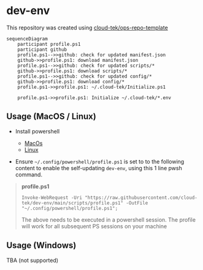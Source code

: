 # dev-env

This repository was created using [cloud-tek/ops-repo-template](https://github.com/cloud-tek/ops-repo-template)

```mermaid
sequenceDiagram
    participant profile.ps1
    participant github
    profile.ps1-->>github: check for updated manifest.json
    github->>profile.ps1: download manifest.json
    profile.ps1-->>github: check for updated scripts/*
    github->>profile.ps1: download scripts/*
    profile.ps1-->>github: check for updated config/*
    github->>profile.ps1: download config/*
    profile.ps1->>profile.ps1: ~/.cloud-tek/Initialize.ps1

    profile.ps1->>profile.ps1: Initialize ~/.cloud-tek/*.env
```

## Usage (MacOS / Linux)

- Install powershell
    - [MacOs](https://learn.microsoft.com/en-us/powershell/scripting/install/installing-powershell-on-macos?view=powershell-7.3)
    - [Linux](https://learn.microsoft.com/en-us/powershell/scripting/install/installing-powershell-on-linux?view=powershell-7.3)

- Ensure `~/.config/powershell/profile.ps1` is set to to the following content to enable the self-updating `dev-env`, using this 1 line pwsh command.

> **profile.ps1**
>
> ```pwsh
> Invoke-WebRequest -Uri "https://raw.githubusercontent.com/cloud-tek/dev-env/main/scripts/profile.ps1" -OutFile "~/.config/powershell/profile.ps1";
> ```
>
> The above needs to be executed in a powershell session. The profile will work for all subsequent PS sessions on your machine

## Usage (Windows)

TBA (not supported)
